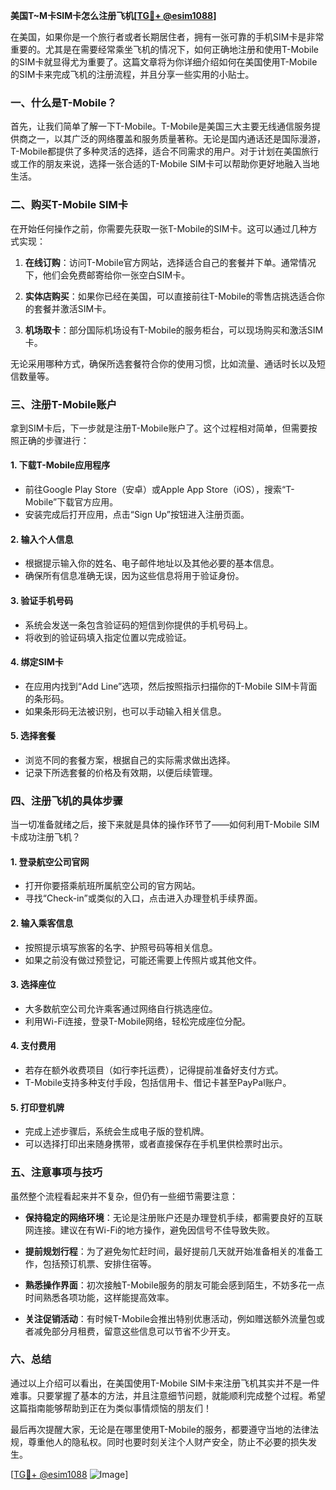 **美国T~M卡SIM卡怎么注册飞机[[TG💪+ @esim1088](https://t.me/s/esim1088)]**

在美国，如果你是一个旅行者或者长期居住者，拥有一张可靠的手机SIM卡是非常重要的。尤其是在需要经常乘坐飞机的情况下，如何正确地注册和使用T-Mobile的SIM卡就显得尤为重要了。这篇文章将为你详细介绍如何在美国使用T-Mobile的SIM卡来完成飞机的注册流程，并且分享一些实用的小贴士。

### 一、什么是T-Mobile？

首先，让我们简单了解一下T-Mobile。T-Mobile是美国三大主要无线通信服务提供商之一，以其广泛的网络覆盖和服务质量著称。无论是国内通话还是国际漫游，T-Mobile都提供了多种灵活的选择，适合不同需求的用户。对于计划在美国旅行或工作的朋友来说，选择一张合适的T-Mobile SIM卡可以帮助你更好地融入当地生活。

### 二、购买T-Mobile SIM卡

在开始任何操作之前，你需要先获取一张T-Mobile的SIM卡。这可以通过几种方式实现：

1. **在线订购**：访问T-Mobile官方网站，选择适合自己的套餐并下单。通常情况下，他们会免费邮寄给你一张空白SIM卡。
   
2. **实体店购买**：如果你已经在美国，可以直接前往T-Mobile的零售店挑选适合你的套餐并激活SIM卡。

3. **机场取卡**：部分国际机场设有T-Mobile的服务柜台，可以现场购买和激活SIM卡。

无论采用哪种方式，确保所选套餐符合你的使用习惯，比如流量、通话时长以及短信数量等。

### 三、注册T-Mobile账户

拿到SIM卡后，下一步就是注册T-Mobile账户了。这个过程相对简单，但需要按照正确的步骤进行：

#### 1. 下载T-Mobile应用程序
   - 前往Google Play Store（安卓）或Apple App Store（iOS），搜索“T-Mobile”下载官方应用。
   - 安装完成后打开应用，点击“Sign Up”按钮进入注册页面。

#### 2. 输入个人信息
   - 根据提示输入你的姓名、电子邮件地址以及其他必要的基本信息。
   - 确保所有信息准确无误，因为这些信息将用于验证身份。

#### 3. 验证手机号码
   - 系统会发送一条包含验证码的短信到你提供的手机号码上。
   - 将收到的验证码填入指定位置以完成验证。

#### 4. 绑定SIM卡
   - 在应用内找到“Add Line”选项，然后按照指示扫描你的T-Mobile SIM卡背面的条形码。
   - 如果条形码无法被识别，也可以手动输入相关信息。

#### 5. 选择套餐
   - 浏览不同的套餐方案，根据自己的实际需求做出选择。
   - 记录下所选套餐的价格及有效期，以便后续管理。

### 四、注册飞机的具体步骤

当一切准备就绪之后，接下来就是具体的操作环节了——如何利用T-Mobile SIM卡成功注册飞机？

#### 1. 登录航空公司官网
   - 打开你要搭乘航班所属航空公司的官方网站。
   - 寻找“Check-in”或类似的入口，点击进入办理登机手续界面。

#### 2. 输入乘客信息
   - 按照提示填写旅客的名字、护照号码等相关信息。
   - 如果之前没有做过预登记，可能还需要上传照片或其他文件。

#### 3. 选择座位
   - 大多数航空公司允许乘客通过网络自行挑选座位。
   - 利用Wi-Fi连接，登录T-Mobile网络，轻松完成座位分配。

#### 4. 支付费用
   - 若存在额外收费项目（如行李托运费），记得提前准备好支付方式。
   - T-Mobile支持多种支付手段，包括信用卡、借记卡甚至PayPal账户。

#### 5. 打印登机牌
   - 完成上述步骤后，系统会生成电子版的登机牌。
   - 可以选择打印出来随身携带，或者直接保存在手机里供检票时出示。

### 五、注意事项与技巧

虽然整个流程看起来并不复杂，但仍有一些细节需要注意：

- **保持稳定的网络环境**：无论是注册账户还是办理登机手续，都需要良好的互联网连接。建议在有Wi-Fi的地方操作，避免因信号不佳导致失败。
  
- **提前规划行程**：为了避免匆忙赶时间，最好提前几天就开始准备相关的准备工作，包括预订机票、安排住宿等。

- **熟悉操作界面**：初次接触T-Mobile服务的朋友可能会感到陌生，不妨多花一点时间熟悉各项功能，这样能提高效率。

- **关注促销活动**：有时候T-Mobile会推出特别优惠活动，例如赠送额外流量包或者减免部分月租费，留意这些信息可以节省不少开支。

### 六、总结

通过以上介绍可以看出，在美国使用T-Mobile SIM卡来注册飞机其实并不是一件难事。只要掌握了基本的方法，并且注意细节问题，就能顺利完成整个过程。希望这篇指南能够帮助到正在为类似事情烦恼的朋友们！

最后再次提醒大家，无论是在哪里使用T-Mobile的服务，都要遵守当地的法律法规，尊重他人的隐私权。同时也要时刻关注个人财产安全，防止不必要的损失发生。

[[TG💪+ @esim1088](https://t.me/s/esim1088) ![Image](https://i.postimg.cc/4NQfJmqS/Snipaste-2025-05-13-00-14-12.png)]